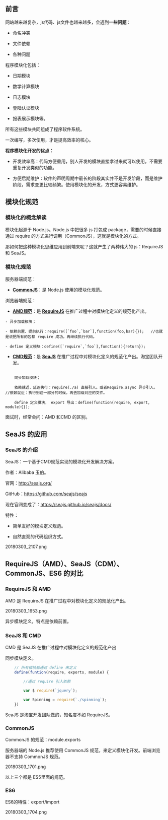 

## 前言

网站越来越复杂，js代码、js文件也越来越多，会遇到**一些问题**：

- 命名冲突

- 文件依赖

- 各种问题

程序模块化包括：

- 日期模块

- 数学计算模块

- 日志模块

- 登陆认证模块

- 报表展示模块等。

所有这些模块共同组成了程序软件系统。

一次编写，多次使用，才是提高效率的核心。


**程序模块化开发的优点：**

- 开发效率高：代码方便重用，别人开发的模块直接拿过来就可以使用，不需要重复开发类似的功能。

- 方便后期维护：软件的声明周期中最长的阶段其实并不是开发阶段，而是维护阶段，需求变更比较频繁。使用模块化的开发，方式更容易维护。

## 模块化规范

###  模块化的概念解读

模块化起源于 Node.js。Node.js 中把很多 js 打包成 package，需要的时候直接通过 require 的方式进行调用（CommonJS），这就是模块化的方式。

那如何把这种模块化思维应用到前端来呢？这就产生了两种伟大的 js：RequireJS 和 SeaJS。



### 模块化规范

服务器端规范：

- [**CommonJS**](http://www.commonjs.org/)：是 Node.js 使用的模块化规范。

浏览器端规范：

- [**AMD规范**](https://github.com/amdjs/amdjs-api)：是 **[RequireJS](http://requirejs.org/)** 在推广过程中对模块化定义的规范化产出。

```
- 异步加载模块；

- 依赖前置、提前执行：require([`foo`,`bar`],function(foo,bar){});   //也就是说把所有的包都 require 成功，再继续执行代码。

- define 定义模块：define([`require`,`foo`],function(){return});
```

- **[CMD规范](https://github.com/amdjs/amdjs-api)**：是 **[SeaJS](http://seajs.org/)** 在推广过程中对模块化定义的规范化产出。淘宝团队开发。

```

	同步加载模块；

	依赖就近，延迟执行：require(./a) 直接引入。或者Require.async 异步引入。   //依赖就近：执行到这一部分的时候，再去加载对应的文件。

	define 定义模块， export 导出：define(function(require, export, module){});
```


面试时，经常会问：AMD 和CMD 的区别。



## SeaJS 的应用

### SeaJS 的介绍

SeaJS：一个基于CMD规范实现的模块化开发解决方案。

作者：Alibaba 玉伯。

官网：<http://seajs.org/>

GitHub：<https://github.com/seajs/seajs>

现在官网变成了：<https://seajs.github.io/seajs/docs/>

特性：

- 简单友好的模块定义规范。

- 自然直观的代码组织方式。


20180303_2107.png








## RequireJS（AMD）、SeaJS（CDM）、CommonJS、ES6 的对比

### RequireJS 和 AMD


AMD 是 RequireJS 在推广过程中对模块化定义的规范化产出。


20180303_1653.png


异步模块定义，特点是依赖前置。


### SeaJS 和 CMD

CMD 是 SeaJS 在推广过程中对模块化定义的规范化产出


同步模块定义。

```javascript
	// 所有模块都通过 define 来定义
	define(funtion(require, exports, module) {

        //通过 require 引入依赖

        var $ require(`jquery`);

        var Spinning = require(`./spinning`);
	})
```

SeaJS 是淘宝开发团队做的，知名度不如 RequireJS。

### CommonJS

CommonJS 的规范：module.exports

服务器端的 Node.js 推荐使用 CommonJS 规范，来定义模块化开发。前端浏览器不支持 CommonJS 规范。

20180303_1701.png


以上三个都是 ES5里面的规范。

### ES6

ES6的特性：export/import

20180303_1704.png
















